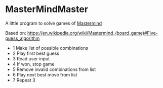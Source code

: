 # MasterMindMaster

A little program to solve games of <a href="https://en.wikipedia.org/wiki/Mastermind_(board_game)">Mastermind</a>

Based on:
https://en.wikipedia.org/wiki/Mastermind_(board_game)#Five-guess_algorithm

<ul>
<li>1 Make list of possible combinations</li>
<li>2 Play first best guess</li>
<li>3 Read user input</li>
<li>4 If won, stop game</li>
<li>5 Remove invalid combinations from list</li>
<li>6 Play next best move from list</li>
<li>7 Repeat 3</li>
</ul>
